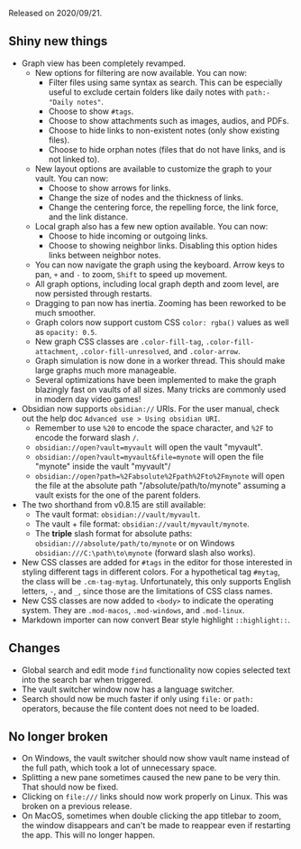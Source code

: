 Released on 2020/09/21.

## Shiny new things

- Graph view has been completely revamped.
	- New options for filtering are now available. You can now:
		- Filter files using same syntax as search. This can be especially useful to exclude certain folders like daily notes with `path:-"Daily notes"`.
		- Choose to show `#tags`.
		- Choose to show attachments such as images, audios, and PDFs.
		- Choose to hide links to non-existent notes (only show existing files).
		- Choose to hide orphan notes (files that do not have links, and is not linked to).
	- New layout options are available to customize the graph to your vault. You can now:
		- Choose to show arrows for links.
		- Change the size of nodes and the thickness of links.
		- Change the centering force, the repelling force, the link force, and the link distance.
	- Local graph also has a few new option available. You can now:
		- Choose to hide incoming or outgoing links.
		- Choose to showing neighbor links. Disabling this option hides links between neighbor notes.
	- You can now navigate the graph using the keyboard. Arrow keys to pan, `+` and `-` to zoom, `Shift` to speed up movement.
	- All graph options, including local graph depth and zoom level, are now persisted through restarts.
	- Dragging to pan now has inertia. Zooming has been reworked to be much smoother.
	- Graph colors now support custom CSS `color: rgba()` values as well as `opacity: 0.5`.
	- New graph CSS classes are `.color-fill-tag`, `.color-fill-attachment`, `.color-fill-unresolved`, and `.color-arrow`.
	- Graph simulation is now done in a worker thread. This should make large graphs much more manageable.
	- Several optimizations have been implemented to make the graph blazingly fast on vaults of all sizes. Many tricks are commonly used in modern day video games!
- Obsidian now supports `obsidian://` URIs. For the user manual, check out the help doc `Advanced use > Using obsidian URI`.
	- Remember to use `%20` to encode the space character, and `%2F` to encode the forward slash `/`.
	- `obsidian://open?vault=myvault` will open the vault "myvault".
	- `obsidian://open?vault=myvault&file=mynote` will open the file "mynote" inside the vault "myvault"/
	- `obsidian://open?path=%2Fabsolute%2Fpath%2Fto%2Fmynote` will open the file at the absolute path "/absolute/path/to/mynote" assuming a vault exists for the one of the parent folders.
- The two shorthand from v0.8.15 are still available:
	- The vault format: `obsidian://vault/myvault`.
	- The vault + file format: `obsidian://vault/myvault/mynote`.
	- The **triple** slash format for absolute paths: `obsidian:///absolute/path/to/mynote` or on Windows `obsidian:///C:\path\to\mynote` (forward slash also works).
- New CSS classes are added for `#tags` in the editor for those interested in styling different tags in different colors. For a hypothetical tag `#mytag`, the class will be `.cm-tag-mytag`. Unfortunately, this only supports English letters, `-`, and `_`, since those are the limitations of CSS class names.
- New CSS classes are now added to `<body>` to indicate the operating system. They are `.mod-macos`, `.mod-windows`, and `.mod-linux`.
- Markdown importer can now convert Bear style highlight `::highlight::`.

## Changes

- Global search and edit mode `find` functionality now copies selected text into the search bar when triggered.
- The vault switcher window now has a language switcher.
- Search should now be much faster if only using `file:` or `path:` operators, because the file content does not need to be loaded.

## No longer broken

- On Windows, the vault switcher should now show vault name instead of the full path, which took a lot of unnecessary space.
- Splitting a new pane sometimes caused the new pane to be very thin. That should now be fixed.
- Clicking on `file:///` links should now work properly on Linux. This was broken on a previous release.
- On MacOS, sometimes when double clicking the app titlebar to zoom, the window disappears and can't be made to reappear even if restarting the app. This will no longer happen.
